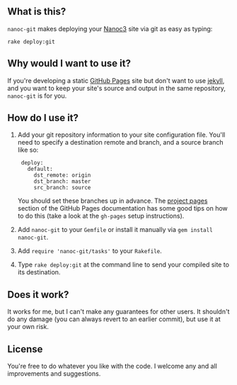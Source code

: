 ## What is this?

`nanoc-git` makes deploying your [Nanoc3](http://github.com/ddfreyne/nanoc) site via git as easy as typing:

    rake deploy:git
  
## Why would I want to use it?

If you're developing a static [GitHub Pages](http://pages.github.com/) site but don't want to use [jekyll](https://github.com/mojombo/jekyll/wiki), and you want to keep your site's source and output in the same repository, `nanoc-git` is for you.
  
## How do I use it?

1. Add your git repository information to your site configuration file. You'll need to specify a destination remote and branch, and a source branch like so:

        deploy:
          default:
            dst_remote: origin
            dst_branch: master
            src_branch: source

      You should set these branches up in advance. The [project pages](http://pages.github.com/#project_pages) section of the GitHub Pages documentation has some good tips on how to do this (take a look at the `gh-pages` setup instructions).

2. Add `nanoc-git` to your `Gemfile` or install it manually via `gem install nanoc-git`.

3. Add `require 'nanoc-git/tasks'` to your `Rakefile`.

4. Type `rake deploy:git` at the command line to send your compiled site to its destination.

## Does it work?

It works for me, but I can't make any guarantees for other users. It shouldn't do any damage (you can always revert to an earlier commit), but use it at your own risk.

## License

You're free to do whatever you like with the code. I welcome any and all improvements and suggestions.
